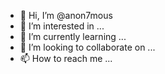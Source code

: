 - 👋 Hi, I’m @anon7mous
- 👀 I’m interested in ...
- 🌱 I’m currently learning ...
- 💞️ I’m looking to collaborate on ...
- 📫 How to reach me ...

<!---
anon7mous/anon7mous is a ✨ special ✨ repository because its `README.md` (this file) appears on your GitHub profile.
You can click the Preview link to take a look at your changes.
--->
